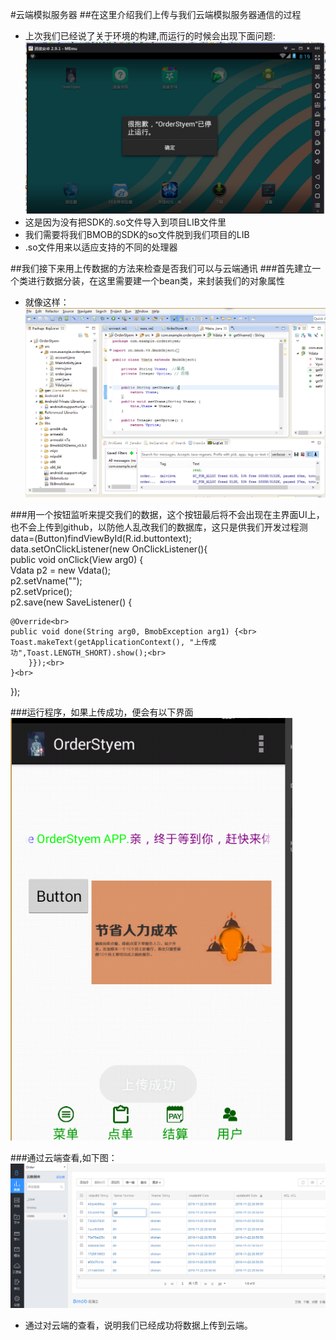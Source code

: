 ﻿#云端模拟服务器
##在这里介绍我们上传与我们云端模拟服务器通信的过程
* 上次我们已经说了关于环境的构建,而运行的时候会出现下面问题:<br>
![image](https://github.com/heavenfires/OrderStyem/raw/master/docs/yyimage/iii.png)<br>
* 这是因为没有把SDK的.so文件导入到项目LIB文件里<br>
* 我们需要将我们BMOB的SDK的so文件脱到我们项目的LIB<br>
* .so文件用来以适应支持的不同的处理器<br>

##我们接下来用上传数据的方法来检查是否我们可以与云端通讯
###首先建立一个类进行数据分装，在这里需要建一个bean类，来封装我们的对象属性
* 就像这样：<br>
![image](https://github.com/heavenfires/OrderStyem/raw/master/docs/yyimage/jjj.png)<br>

###用一个按钮监听来提交我们的数据，这个按钮最后将不会出现在主界面UI上，也不会上传到github，以防他人乱改我们的数据库，这只是供我们开发过程测
	data=(Button)findViewById(R.id.buttontext);<br>
	data.setOnClickListener(new OnClickListener(){<br>
	public void onClick(View arg0) {<br>
	Vdata p2 = new Vdata();<br>
	p2.setVname("");<br>
	p2.setVprice();<br>
	p2.save(new SaveListener<String>() {<br>

	@Override<br>
	public void done(String arg0, BmobException arg1) {<br>
	Toast.makeText(getApplicationContext(), "上传成功",Toast.LENGTH_SHORT).show();<br>
		}});<br>
	}<br>
});<br>

###运行程序，如果上传成功，便会有以下界面
![image](https://github.com/heavenfires/OrderStyem/raw/master/docs/yyimage/kkk.png)<br>

###通过云端查看,如下图：
![image](https://github.com/heavenfires/OrderStyem/raw/master/docs/yyimage/lll.png)<br>
* 通过对云端的查看，说明我们已经成功将数据上传到云端。



